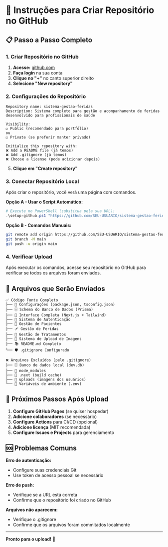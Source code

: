 # 🚀 Instruções para Criar Repositório no GitHub

## 📋 Passo a Passo Completo

### **1. Criar Repositório no GitHub**

1. **Acesse:** [github.com](https://github.com)
2. **Faça login** na sua conta
3. **Clique no "+"** no canto superior direito
4. **Selecione "New repository"**

### **2. Configurações do Repositório**

```
Repository name: sistema-gestao-feridas
Description: Sistema completo para gestão e acompanhamento de feridas desenvolvido para profissionais de saúde

Visibility: 
☑️ Public (recomendado para portfólio)
ou
☑️ Private (se preferir manter privado)

Initialize this repository with:
❌ Add a README file (já temos)
❌ Add .gitignore (já temos)  
❌ Choose a license (pode adicionar depois)
```

5. **Clique em "Create repository"**

### **3. Conectar Repositório Local**

Após criar o repositório, você verá uma página com comandos. 

**Opção A - Usar o Script Automático:**
```powershell
# Execute no PowerShell (substitua pela sua URL):
.\setup-github.ps1 "https://github.com/SEU-USUARIO/sistema-gestao-feridas.git"
```

**Opção B - Comandos Manuais:**
```bash
git remote add origin https://github.com/SEU-USUARIO/sistema-gestao-feridas.git
git branch -M main
git push -u origin main
```

### **4. Verificar Upload**

Após executar os comandos, acesse seu repositório no GitHub para verificar se todos os arquivos foram enviados.

## 📁 Arquivos que Serão Enviados

```
✅ Código Fonte Completo
├── 🔧 Configurações (package.json, tsconfig.json)
├── 🗄️ Schema do Banco de Dados (Prisma)
├── 🎨 Interface Completa (Next.js + Tailwind)
├── 🔐 Sistema de Autenticação
├── 👥 Gestão de Pacientes
├── 🩹 Gestão de Feridas
├── 💊 Gestão de Tratamentos
├── 📸 Sistema de Upload de Imagens
├── 📚 README.md Completo
└── 🛡️ .gitignore Configurado

❌ Arquivos Excluídos (pelo .gitignore)
├── 🗄️ Banco de dados local (dev.db)
├── 📁 node_modules
├── 📁 .next (build cache)
├── 📁 uploads (imagens dos usuários)
└── 🔐 Variáveis de ambiente (.env)
```

## 🎯 Próximos Passos Após Upload

1. **Configure GitHub Pages** (se quiser hospedar)
2. **Adicione colaboradores** (se necessário)
3. **Configure Actions** para CI/CD (opcional)
4. **Adicione licença** (MIT recomendada)
5. **Configure Issues e Projects** para gerenciamento

## 🆘 Problemas Comuns

**Erro de autenticação:**
- Configure suas credenciais Git
- Use token de acesso pessoal se necessário

**Erro de push:**
- Verifique se a URL está correta
- Confirme que o repositório foi criado no GitHub

**Arquivos não aparecem:**
- Verifique o .gitignore
- Confirme que os arquivos foram commitados localmente

---

**Pronto para o upload! 🚀**